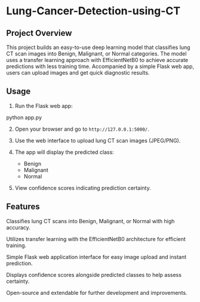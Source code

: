 # Lung-Cancer-Detection-using-CT
## Project Overview

This project builds an easy-to-use deep learning model that classifies lung CT scan images into Benign, Malignant, or Normal categories. The model uses a transfer learning approach with EfficientNetB0 to achieve accurate predictions with less training time. Accompanied by a simple Flask web app, users can upload images and get quick diagnostic results.

## Usage

1. Run the Flask web app:

python app.py

2. Open your browser and go to `http://127.0.0.1:5000/`.


3. Use the web interface to upload lung CT scan images (JPEG/PNG).

4. The app will display the predicted class:
   - Benign
   - Malignant
   - Normal

5. View confidence scores indicating prediction certainty.
## Features

Classifies lung CT scans into Benign, Malignant, or Normal with high accuracy.

Utilizes transfer learning with the EfficientNetB0 architecture for efficient training.

Simple Flask web application interface for easy image upload and instant prediction.

Displays confidence scores alongside predicted classes to help assess certainty.

Open-source and extendable for further development and improvements.

